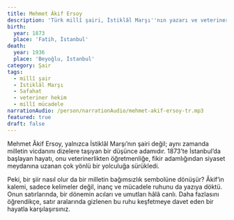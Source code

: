 ```yaml
---
title: Mehmet Âkif Ersoy
description: 'Türk millî şairi, İstiklâl Marşı''nın yazarı ve veteriner hekim'
birth:
  year: 1873
  place: 'Fatih, İstanbul'
death:
  year: 1936
  place: 'Beyoğlu, İstanbul'
category: Şair
tags:
  - millî şair
  - İstiklâl Marşı
  - Safahat
  - veteriner hekim
  - millî mücadele
narrationAudio: /person/narrationAudio/mehmet-akif-ersoy-tr.mp3
featured: true
draft: false
---
```


Mehmet Âkif Ersoy, yalnızca İstiklâl Marşı’nın şairi değil; aynı zamanda milletin vicdanını dizelere taşıyan bir düşünce adamıdır. 1873’te İstanbul’da başlayan hayatı, onu veterinerlikten öğretmenliğe, fikir adamlığından siyaset meydanına uzanan çok yönlü bir yolculuğa sürükledi.

Peki, bir şiir nasıl olur da bir milletin bağımsızlık sembolüne dönüşür? Âkif’in kalemi, sadece kelimeler değil, inanç ve mücadele ruhunu da yazıya döktü. Onun satırlarında, bir dönemin acıları ve umutları hâlâ canlı. Daha fazlasını öğrendikçe, satır aralarında gizlenen bu ruhu keşfetmeye davet eden bir hayatla karşılaşırsınız.
